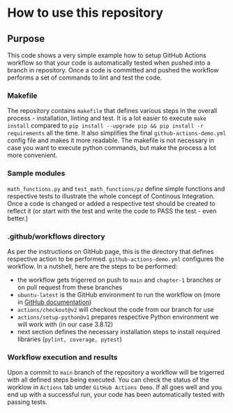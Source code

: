 # How to use this repository

## Purpose

This code shows a very simple example how to setup GitHub Actions workflow so that your code is automatically tested when pushed into a branch in repository. Once a code is committed and pushed the workflow performs a set of commands to lint and test the code.

### Makefile

The repository contains `makefile` that defines various steps in the overall process - installation, linting and test. It is a lot easier to execute `make install` compared to `pip install --upgrade pip && pip install -r requirements` all the time. It also simplifies the final `github-actions-demo.yml` config file and makes it more readable. The makefile is not necessary in case you want to execute python commands, but make the process a lot more convenient.

### Sample modules

`math_functions.py` and `test_math_functions/pz` define simple functions and respective tests to illustrate the whole concept of Continous Integration. Once a code is changed or added a respective test should be created to reflect it (or start with the test and write the code to PASS the test - even better.)

### .github/workflows directory

As per the instructions on GitHub page, this is the directory that defines respective action to be performed. `github-actions-demo.yml` configures the workflow. In a nutshell, here are the steps to be performed:

-   the workflow gets trigerred on push to `main` and `chapter-1` branches or on pull request from these branches
-   `ubuntu-latest` is the GitHub environment to run the workflow on (more in [GitHub documentation](https://docs.github.com/en/actions/using-github-hosted-runners/about-github-hosted-runners]))
-   `actions/checkout@v2` will checkout the code from our branch for use
-   `actions/setup-python@v1` prepares respective Python environment we will work with (in our case 3.8.12)
-   next section defines the necessary installation steps to install required libraries (`pylint, coverage, pytest`)

### Workflow execution and results

Upon a commit to `main` branch of the repository a workflow will be trigerred with all defined steps being executed. You can check the status of the worklow in `Actions` tab under `GitHub Actions Demo`. If all goes well and you end up with a successful run, your code has been automatically tested with passing tests.
